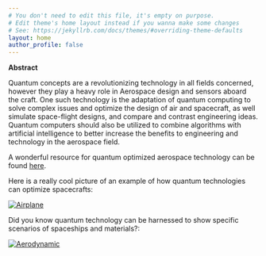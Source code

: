 ```yaml
---
# You don't need to edit this file, it's empty on purpose.
# Edit theme's home layout instead if you wanna make some changes
# See: https://jekyllrb.com/docs/themes/#overriding-theme-defaults
layout: home
author_profile: false
---
```


**Abstract**

Quantum concepts are a revolutionizing technology in all fields concerned, however they play a heavy role in Aerospace design and sensors aboard the craft. One such technology is the adaptation of quantum computing to solve complex issues and optimize the design of air and spacecraft, as well simulate space-flight designs, and compare and contrast engineering ideas. Quantum computers should also be utilized to combine algorithms with artificial intelligence to better increase the benefits to engineering and technology in the aerospace field.


A wonderful resource for quantum optimized aerospace technology can be found [here](https://thequantuminsider.com/2023/11/28/topology-optimization-of-airfoil-structures-using-quantum-inspired-design-optimization-technique/).

Here is a really cool picture of an example of how quantum technologies can optimize spacecrafts:

[![Airplane](https://nextbigfuture.s3.amazonaws.com/uploads/2019/02/quantumneural.jpg)](https://nextbigfuture.s3.amazonaws.com/uploads/2019/02/quantumneural.jpg)

Did you know quantum technology can be harnessed to show specific scenarios of spaceships and materials?:

[![Aerodynamic](https://cdn-images-1.medium.com/max/1100/0*0MdjpKHBU2SrX0fA.png)](https://cdn-images-1.medium.com/max/1100/0*0MdjpKHBU2SrX0fA.png)

